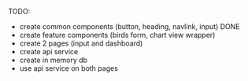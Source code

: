 TODO:

- create common components (button, heading, navlink, input) DONE
- create feature components (birds form, chart view wrapper)
- create 2 pages (input and dashboard)
- create api service
- create in memory db
- use api service on both pages
